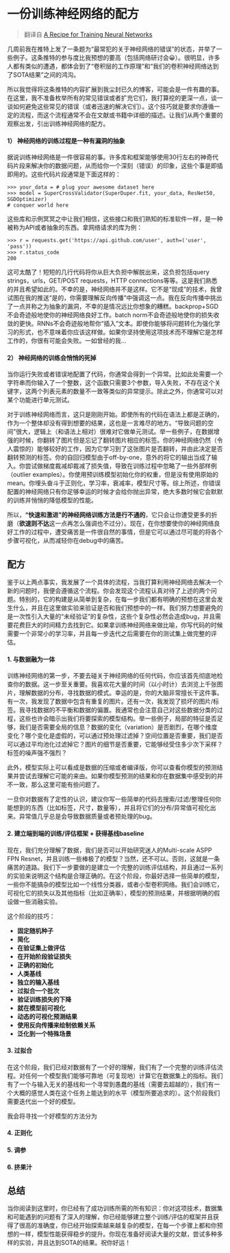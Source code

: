 # 一份训练神经网络的配方

> 翻译自 [A Recipe for Training Neural Networks](http://karpathy.github.io/2019/04/25/recipe/)

几周前我在推特上发了一条题为“最常犯的关于神经网络的错误”的状态，并举了一些例子。这条推特的参与度比我预想的要高（包括网络研讨会😀）。很明显，许多人都有类似的遭遇，都体会到了“卷积层的工作原理”和“我们的卷积神经网络达到了SOTA结果”之间的鸿沟。

所以我觉得将这条推特的内容扩展到我尘封已久的博客，可能会是一件有趣的事。在这里，我不准备枚举所有的常见错误或者扩充它们，我打算挖的更深一点，谈一谈如何避免这些常见的错误（或者迅速的解决它们）。这个技巧就是要求你遵循一定的流程，而这个流程通常不会在文献或书籍中详细的描述。让我们从两个重要的观察出发，引出训练神经网络的配方。

#### 1） 神经网络的训练过程是一种有漏洞的抽象
据说训练神经网络是一件很容易的事。许多库和框架能够使用30行左右的神奇代码片段来解决你的数据问题，从而给你一个深刻（错误）的印象，这些个事是即插即用的。这些代码片段通常是下面这样的：
```
>>> your_data = # plug your awesome dataset here
>>> model = SuperCrossValidator(SuperDuper.fit, your_data, ResNet50, SGDOptimizer)
# conquer world here
```
这些库和示例冥冥之中让我们相信，这些接口和我们熟知的标准软件一样，是一种被称为API或者抽象的东西。拿网络请求的库为例：
```
>>> r = requests.get('https://api.github.com/user', auth=('user', 'pass'))
>>> r.status_code
200
```
这可太酷了！短短的几行代码将你从巨大负担中解脱出来，这负担包括query strings，urls，GET/POST requests，HTTP connections等等。这是我们熟悉的并且希望如此的。不幸的是，神经网络并不是这样。它不是“现成”的技术，我曾试图在我的推送“是的，你需要理解反向传播”中强调这一点。我在反向传播中挑出了一点并称之为抽象的漏洞，不幸的是情况远比你想象的糟糕。backprop+SGD不会奇迹般地使你的神经网络良好工作。batch norm不会奇迹般地使你的损失收敛的更快。RNNs不会奇迹般地帮你“插入”文本。即使你能够将问题转化为强化学习的形式，也不意味着你应该这样做。如果你坚持使用这项技术而不理解它是怎样工作的，你很有可能会失败。一如曾经的我...

#### 2） 神经网络的训练会悄悄的死掉
当你运行失败或者错误地配置了代码，你通常会得到一个异常。比如此处需要一个字符串而你输入了一个整数，这个函数只需要3个参数，导入失败，不存在这个关键字，这两个列表元素的数量不一致等类似的异常提示。除此之外，你通常可以对某个功能进行单元测试。

对于训练神经网络而言，这只是刚刚开始。即使所有的代码在语法上都是正确的，作为一个整体却没有得到想要的结果，这也是一言难尽的地方。“导致问题的空间”很大，逻辑上（和语法上相对）很难对它做单元测试。举一些例子，在数据增强的时候，你翻转了图片但是忘记了翻转图片相应的标签。你的神经网络仍然（令人震惊的）能够较好的工作，因为它学习到了这张图片是否翻转，并由此决定是否翻转预测的标签。你的自回归模型由于off-by-one，意外的将它的输出当成了输入。你尝试做梯度裁减却裁减了损失值，导致在训练过程中忽略了一些外部样例（outlier examples）。你使用预训练模型初始化你的权重，但是没有使用原始的mean。你埋头奋斗于正则化，学习率，衰减率，模型尺寸等。综上所述，你错误配置的神经网络只有你足够幸运的时候才会给你抛出异常，绝大多数时候它会默默的训练并悄悄的降低模型的性能。

所以，**“快速和激进”的神经网络训练方法是行不通的**，它只会让你遭受更多的折磨（**欲速则不达**这一点再怎么强调也不过分）。现在，在你想要使你的神经网络良好工作的过程中，遭受痛苦是一件很自然的事情，但是它可以通过尽可能的将各个步骤可视化，从而减轻你在debug中的痛苦。


## 配方

鉴于以上两点事实，我发展了一个具体的流程，当我打算利用神经网络去解决一个新的问题时，我便会遵循这个流程。你会发现这个流程认真对待了上述的两个问题。特别的，它的构建是从简单到复杂，在每一步我们都有明确的预想在这里会发生什么，并且在这里做实验来验证是否和我们预想中的一样。我们努力想要避免的是一次性引入大量的“未经验证”的复杂性，这些个复杂性必然会造成bug，并且需要花费巨大的时间精力去找到它。如果拿训练神经网络来做比喻，你写代码的时候需要一个非常小的学习率，并且每一步迭代之后需要在你的测试集上做完整的评估。


#### 1. 与数据融为一体
训练神经网络的第一步，不要去碰关于神经网络的任何代码，你应该首先彻底地检查你的数据。这一步至关重要。我喜欢花大量的时间（以小时计）去浏览上千张图片，理解数据的分布，寻找数据的模式。幸运的是，你的大脑非常擅长干这件事。有一次，我发现了数据中包含有重复的图片。还有一次，我发现了损坏的图片/标签。我寻找数据的不平衡和数据的偏置。我通常也会注意自己对这些数据分类的过程，这些也许会暗示出我们将要探索的模型结构。举一些例子，局部的特征是否足够，我们是否需要全局的信息？数据的变化（variation）是否剧烈，在哪个维度变化？哪个变化是虚假的，可以通过预处理过滤掉？空间位置是否重要，我们是否可以通过平均池化过滤掉它？图片的细节是否重要，它能够经受住多少次下采样？标签的噪声强不强烈？

此外，模型实际上可以看成是数据的压缩或者编译版，你可以查看你模型的预测结果并尝试去理解它可能的来由。如果你模型预测的结果和你在数据集中感受到的并不一致，那么这里可能有些问题了。

一旦你对数据有了定性的认识，建议你写一些简单的代码去搜索/过滤/整理任何你能想到的东西（比如标签，尺寸，数量等），并且将它们的分布/异常值可视化出来。异常值几乎总是会导致数据质量或者预处理的bug。


#### 2. 建立端到端的训练/评估框架 + 获得基线baseline

现在，我们充分理解了数据，我们是否可以开始研究迷人的Multi-scale ASPP FPN Resnet，并且训练一些棒极了的模型？当然，还不可以。否则，这就是一条痛苦的道路。我们下一步要做的是建立一个完整的训练评估结构，并且通过一系列的实验来说明这个结构是合理正确的。在这个阶段，你最好选择一些简单的模型，一些你不能搞杂的模型比如一个线性分类器，或者小型卷积网络。我们会训练它，可视化它的损失以及其他指标（比如正确率），模型的预测结果，并根据明确的假设做一些消融实验。

这个阶段的技巧：
- **固定随机种子**
- **简化**
- **在验证集上做评估**
- **在开始阶段验证损失**
- **正确的初始化**
- **人类基线**
- **独立的输入基线**
- **过拟合一个批次**
- **验证训练损失的下降**
- **就在模型前可视化**
- **动态的可视化预测结果**
- **使用反向传播来绘制依赖关系**
- **泛化到一个特殊场景**

#### 3. 过拟合
在这个阶段，我们已经对数据有了一个好的理解，我们有了一个完整的训练评估流程。对任何一个模型我们能够可靠地（可复现地）计算它在数据集上的指标。我们有了一个与输入无关的基线和一个寻常到愚蠢的基线（需要去超越的），我们有一个大概的感觉人类在这个任务上能达到的水平（模型所要追求的）。这个阶段我们需要迭代出一个好的模型。

我会将寻找一个好模型的方法分为

#### 4. 正则化

#### 5. 调参

#### 6. 挤果汁


## 总结
当你阅读到这里时，你已经有了成功训练所需的所有知识：你对这项技术，数据集和可能遇到的问题有了深入的理解，你已经能够建立整个训练/评估的框架并且获得了很高的准确度，你已经开始探索越来越复杂的模型，在每一个步骤上都和你预想的一样，模型性能获得稳步的提升。你现在准备好阅读大量的文献，尝试多种多样的实验，并且达到SOTA的结果。祝你好运！